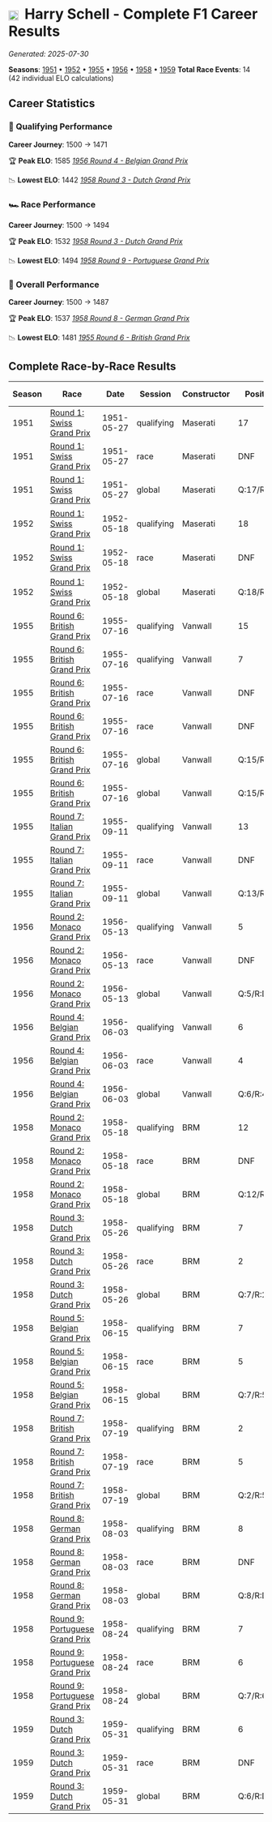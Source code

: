 # <img src="https://upload.wikimedia.org/wikipedia/commons/a/a4/Flag_of_the_United_States.svg" alt="United States" width="20" height="auto" style="vertical-align: middle; margin-right: 5px;" onerror="this.outerHTML='🇺🇸'; this.style.marginRight='5px';"/> Harry Schell - Complete F1 Career Results

*Generated: 2025-07-30*

**Seasons**: [1951](../seasons/1951-season-report.md) • [1952](../seasons/1952-season-report.md) • [1955](../seasons/1955-season-report.md) • [1956](../seasons/1956-season-report.md) • [1958](../seasons/1958-season-report.md) • [1959](../seasons/1959-season-report.md)
**Total Race Events**: 14 (42 individual ELO calculations)

## Career Statistics

### 🏁 Qualifying Performance
**Career Journey**: 1500 → 1471

🏆 **Peak ELO**: 1585
   *[1956 Round 4 - Belgian Grand Prix](../seasons/1956-season-report.md#round-4-belgian-grand-prix)*

📉 **Lowest ELO**: 1442
   *[1958 Round 3 - Dutch Grand Prix](../seasons/1958-season-report.md#round-3-dutch-grand-prix)*

### 🏎️ Race Performance
**Career Journey**: 1500 → 1494

🏆 **Peak ELO**: 1532
   *[1958 Round 3 - Dutch Grand Prix](../seasons/1958-season-report.md#round-3-dutch-grand-prix)*

📉 **Lowest ELO**: 1494
   *[1958 Round 9 - Portuguese Grand Prix](../seasons/1958-season-report.md#round-9-portuguese-grand-prix)*

### 🌟 Overall Performance
**Career Journey**: 1500 → 1487

🏆 **Peak ELO**: 1537
   *[1958 Round 8 - German Grand Prix](../seasons/1958-season-report.md#round-8-german-grand-prix)*

📉 **Lowest ELO**: 1481
   *[1955 Round 6 - British Grand Prix](../seasons/1955-season-report.md#round-6-british-grand-prix)*


## Complete Race-by-Race Results

| Season | Race | Date | Session | Constructor | Position | Starting ELO | ELO Change | Final ELO | Teammate |
|--------|------|------|---------|-------------|----------|--------------|------------|-----------|----------|
| 1951 | [Round 1: Swiss Grand Prix](../seasons/1951-season-report.md#round-1-swiss-grand-prix) | 1951-05-27 | qualifying | Maserati | 17 | 1500 | +32 | 1532 | <img src="https://upload.wikimedia.org/wikipedia/commons/e/ea/Flag_of_Monaco.svg" alt="Monaco" width="20" height="auto" style="vertical-align: middle; margin-right: 5px;" onerror="this.outerHTML='🇲🇨'; this.style.marginRight='5px';"/> Louis Chiron |
| 1951 | [Round 1: Swiss Grand Prix](../seasons/1951-season-report.md#round-1-swiss-grand-prix) | 1951-05-27 | race | Maserati | DNF | 1500 | N/A | 1500 | <img src="https://upload.wikimedia.org/wikipedia/commons/e/ea/Flag_of_Monaco.svg" alt="Monaco" width="20" height="auto" style="vertical-align: middle; margin-right: 5px;" onerror="this.outerHTML='🇲🇨'; this.style.marginRight='5px';"/> Louis Chiron |
| 1951 | [Round 1: Swiss Grand Prix](../seasons/1951-season-report.md#round-1-swiss-grand-prix) | 1951-05-27 | global | Maserati | Q:17/R:DNF | 1500 | +10 | 1510 | <img src="https://upload.wikimedia.org/wikipedia/commons/e/ea/Flag_of_Monaco.svg" alt="Monaco" width="20" height="auto" style="vertical-align: middle; margin-right: 5px;" onerror="this.outerHTML='🇲🇨'; this.style.marginRight='5px';"/> Louis Chiron |
| 1952 | [Round 1: Swiss Grand Prix](../seasons/1952-season-report.md#round-1-swiss-grand-prix) | 1952-05-18 | qualifying | Maserati | 18 | 1532 | -32 | 1500 | <img src="https://upload.wikimedia.org/wikipedia/commons/f/f3/Flag_of_Switzerland.svg" alt="Switzerland" width="20" height="auto" style="vertical-align: middle; margin-right: 5px;" onerror="this.outerHTML='🇨🇭'; this.style.marginRight='5px';"/> Toulo de Graffenried |
| 1952 | [Round 1: Swiss Grand Prix](../seasons/1952-season-report.md#round-1-swiss-grand-prix) | 1952-05-18 | race | Maserati | DNF | 1500 | N/A | 1500 | <img src="https://upload.wikimedia.org/wikipedia/commons/f/f3/Flag_of_Switzerland.svg" alt="Switzerland" width="20" height="auto" style="vertical-align: middle; margin-right: 5px;" onerror="this.outerHTML='🇨🇭'; this.style.marginRight='5px';"/> Toulo de Graffenried |
| 1952 | [Round 1: Swiss Grand Prix](../seasons/1952-season-report.md#round-1-swiss-grand-prix) | 1952-05-18 | global | Maserati | Q:18/R:DNF | 1510 | -10 | 1500 | <img src="https://upload.wikimedia.org/wikipedia/commons/f/f3/Flag_of_Switzerland.svg" alt="Switzerland" width="20" height="auto" style="vertical-align: middle; margin-right: 5px;" onerror="this.outerHTML='🇨🇭'; this.style.marginRight='5px';"/> Toulo de Graffenried |
| 1955 | [Round 6: British Grand Prix](../seasons/1955-season-report.md#round-6-british-grand-prix) | 1955-07-16 | qualifying | Vanwall | 15 | 1500 | -32 | 1468 | <img src="https://upload.wikimedia.org/wikipedia/commons/a/a4/Flag_of_the_United_States.svg" alt="United States" width="20" height="auto" style="vertical-align: middle; margin-right: 5px;" onerror="this.outerHTML='🇺🇸'; this.style.marginRight='5px';"/> Harry Schell |
| 1955 | [Round 6: British Grand Prix](../seasons/1955-season-report.md#round-6-british-grand-prix) | 1955-07-16 | qualifying | Vanwall | 7 | 1500 | +32 | 1532 | <img src="https://upload.wikimedia.org/wikipedia/commons/a/a4/Flag_of_the_United_States.svg" alt="United States" width="20" height="auto" style="vertical-align: middle; margin-right: 5px;" onerror="this.outerHTML='🇺🇸'; this.style.marginRight='5px';"/> Harry Schell |
| 1955 | [Round 6: British Grand Prix](../seasons/1955-season-report.md#round-6-british-grand-prix) | 1955-07-16 | race | Vanwall | DNF | 1500 | N/A | 1500 | <img src="https://upload.wikimedia.org/wikipedia/commons/a/a4/Flag_of_the_United_States.svg" alt="United States" width="20" height="auto" style="vertical-align: middle; margin-right: 5px;" onerror="this.outerHTML='🇺🇸'; this.style.marginRight='5px';"/> Harry Schell |
| 1955 | [Round 6: British Grand Prix](../seasons/1955-season-report.md#round-6-british-grand-prix) | 1955-07-16 | race | Vanwall | DNF | 1500 | N/A | 1500 | <img src="https://upload.wikimedia.org/wikipedia/commons/a/a4/Flag_of_the_United_States.svg" alt="United States" width="20" height="auto" style="vertical-align: middle; margin-right: 5px;" onerror="this.outerHTML='🇺🇸'; this.style.marginRight='5px';"/> Harry Schell |
| 1955 | [Round 6: British Grand Prix](../seasons/1955-season-report.md#round-6-british-grand-prix) | 1955-07-16 | global | Vanwall | Q:15/R:DNF | 1500 | -10 | 1490 | Unknown |
| 1955 | [Round 6: British Grand Prix](../seasons/1955-season-report.md#round-6-british-grand-prix) | 1955-07-16 | global | Vanwall | Q:15/R:DNF | 1490 | -10 | 1481 | Unknown |
| 1955 | [Round 7: Italian Grand Prix](../seasons/1955-season-report.md#round-7-italian-grand-prix) | 1955-09-11 | qualifying | Vanwall | 13 | 1500 | +32 | 1532 | <img src="https://upload.wikimedia.org/wikipedia/commons/thumb/8/83/Flag_of_the_United_Kingdom_%283-5%29.svg/512px-Flag_of_the_United_Kingdom_%283-5%29.svg.png?20250726143817" alt="United Kingdom" width="20" height="auto" style="vertical-align: middle; margin-right: 5px;" onerror="this.outerHTML='🇬🇧'; this.style.marginRight='5px';"/> Ken Wharton |
| 1955 | [Round 7: Italian Grand Prix](../seasons/1955-season-report.md#round-7-italian-grand-prix) | 1955-09-11 | race | Vanwall | DNF | 1500 | N/A | 1500 | <img src="https://upload.wikimedia.org/wikipedia/commons/thumb/8/83/Flag_of_the_United_Kingdom_%283-5%29.svg/512px-Flag_of_the_United_Kingdom_%283-5%29.svg.png?20250726143817" alt="United Kingdom" width="20" height="auto" style="vertical-align: middle; margin-right: 5px;" onerror="this.outerHTML='🇬🇧'; this.style.marginRight='5px';"/> Ken Wharton |
| 1955 | [Round 7: Italian Grand Prix](../seasons/1955-season-report.md#round-7-italian-grand-prix) | 1955-09-11 | global | Vanwall | Q:13/R:DNF | 1481 | +10 | 1490 | <img src="https://upload.wikimedia.org/wikipedia/commons/thumb/8/83/Flag_of_the_United_Kingdom_%283-5%29.svg/512px-Flag_of_the_United_Kingdom_%283-5%29.svg.png?20250726143817" alt="United Kingdom" width="20" height="auto" style="vertical-align: middle; margin-right: 5px;" onerror="this.outerHTML='🇬🇧'; this.style.marginRight='5px';"/> Ken Wharton |
| 1956 | [Round 2: Monaco Grand Prix](../seasons/1956-season-report.md#round-2-monaco-grand-prix) | 1956-05-13 | qualifying | Vanwall | 5 | 1532 | +29 | 1561 | <img src="https://upload.wikimedia.org/wikipedia/commons/c/c3/Flag_of_France.svg" alt="France" width="20" height="auto" style="vertical-align: middle; margin-right: 5px;" onerror="this.outerHTML='🇫🇷'; this.style.marginRight='5px';"/> Maurice Trintignant |
| 1956 | [Round 2: Monaco Grand Prix](../seasons/1956-season-report.md#round-2-monaco-grand-prix) | 1956-05-13 | race | Vanwall | DNF | 1500 | N/A | 1500 | <img src="https://upload.wikimedia.org/wikipedia/commons/c/c3/Flag_of_France.svg" alt="France" width="20" height="auto" style="vertical-align: middle; margin-right: 5px;" onerror="this.outerHTML='🇫🇷'; this.style.marginRight='5px';"/> Maurice Trintignant |
| 1956 | [Round 2: Monaco Grand Prix](../seasons/1956-season-report.md#round-2-monaco-grand-prix) | 1956-05-13 | global | Vanwall | Q:5/R:DNF | 1490 | +9 | 1499 | <img src="https://upload.wikimedia.org/wikipedia/commons/c/c3/Flag_of_France.svg" alt="France" width="20" height="auto" style="vertical-align: middle; margin-right: 5px;" onerror="this.outerHTML='🇫🇷'; this.style.marginRight='5px';"/> Maurice Trintignant |
| 1956 | [Round 4: Belgian Grand Prix](../seasons/1956-season-report.md#round-4-belgian-grand-prix) | 1956-06-03 | qualifying | Vanwall | 6 | 1561 | +24 | 1585 | <img src="https://upload.wikimedia.org/wikipedia/commons/c/c3/Flag_of_France.svg" alt="France" width="20" height="auto" style="vertical-align: middle; margin-right: 5px;" onerror="this.outerHTML='🇫🇷'; this.style.marginRight='5px';"/> Maurice Trintignant |
| 1956 | [Round 4: Belgian Grand Prix](../seasons/1956-season-report.md#round-4-belgian-grand-prix) | 1956-06-03 | race | Vanwall | 4 | 1500 | N/A | 1500 | <img src="https://upload.wikimedia.org/wikipedia/commons/c/c3/Flag_of_France.svg" alt="France" width="20" height="auto" style="vertical-align: middle; margin-right: 5px;" onerror="this.outerHTML='🇫🇷'; this.style.marginRight='5px';"/> Maurice Trintignant |
| 1956 | [Round 4: Belgian Grand Prix](../seasons/1956-season-report.md#round-4-belgian-grand-prix) | 1956-06-03 | global | Vanwall | Q:6/R:4 | 1499 | +7 | 1506 | <img src="https://upload.wikimedia.org/wikipedia/commons/c/c3/Flag_of_France.svg" alt="France" width="20" height="auto" style="vertical-align: middle; margin-right: 5px;" onerror="this.outerHTML='🇫🇷'; this.style.marginRight='5px';"/> Maurice Trintignant |
| 1958 | [Round 2: Monaco Grand Prix](../seasons/1958-season-report.md#round-2-monaco-grand-prix) | 1958-05-18 | qualifying | BRM | 12 | 1500 | -32 | 1468 | <img src="https://upload.wikimedia.org/wikipedia/commons/c/c3/Flag_of_France.svg" alt="France" width="20" height="auto" style="vertical-align: middle; margin-right: 5px;" onerror="this.outerHTML='🇫🇷'; this.style.marginRight='5px';"/> Jean Behra |
| 1958 | [Round 2: Monaco Grand Prix](../seasons/1958-season-report.md#round-2-monaco-grand-prix) | 1958-05-18 | race | BRM | DNF | 1500 | N/A | 1500 | <img src="https://upload.wikimedia.org/wikipedia/commons/c/c3/Flag_of_France.svg" alt="France" width="20" height="auto" style="vertical-align: middle; margin-right: 5px;" onerror="this.outerHTML='🇫🇷'; this.style.marginRight='5px';"/> Jean Behra |
| 1958 | [Round 2: Monaco Grand Prix](../seasons/1958-season-report.md#round-2-monaco-grand-prix) | 1958-05-18 | global | BRM | Q:12/R:DNF | 1500 | -10 | 1490 | <img src="https://upload.wikimedia.org/wikipedia/commons/c/c3/Flag_of_France.svg" alt="France" width="20" height="auto" style="vertical-align: middle; margin-right: 5px;" onerror="this.outerHTML='🇫🇷'; this.style.marginRight='5px';"/> Jean Behra |
| 1958 | [Round 3: Dutch Grand Prix](../seasons/1958-season-report.md#round-3-dutch-grand-prix) | 1958-05-26 | qualifying | BRM | 7 | 1468 | -26 | 1442 | <img src="https://upload.wikimedia.org/wikipedia/commons/c/c3/Flag_of_France.svg" alt="France" width="20" height="auto" style="vertical-align: middle; margin-right: 5px;" onerror="this.outerHTML='🇫🇷'; this.style.marginRight='5px';"/> Jean Behra |
| 1958 | [Round 3: Dutch Grand Prix](../seasons/1958-season-report.md#round-3-dutch-grand-prix) | 1958-05-26 | race | BRM | 2 | 1500 | +32 | 1532 | <img src="https://upload.wikimedia.org/wikipedia/commons/c/c3/Flag_of_France.svg" alt="France" width="20" height="auto" style="vertical-align: middle; margin-right: 5px;" onerror="this.outerHTML='🇫🇷'; this.style.marginRight='5px';"/> Jean Behra |
| 1958 | [Round 3: Dutch Grand Prix](../seasons/1958-season-report.md#round-3-dutch-grand-prix) | 1958-05-26 | global | BRM | Q:7/R:2 | 1490 | +15 | 1505 | <img src="https://upload.wikimedia.org/wikipedia/commons/c/c3/Flag_of_France.svg" alt="France" width="20" height="auto" style="vertical-align: middle; margin-right: 5px;" onerror="this.outerHTML='🇫🇷'; this.style.marginRight='5px';"/> Jean Behra |
| 1958 | [Round 5: Belgian Grand Prix](../seasons/1958-season-report.md#round-5-belgian-grand-prix) | 1958-06-15 | qualifying | BRM | 7 | 1442 | +42 | 1484 | <img src="https://upload.wikimedia.org/wikipedia/commons/c/c3/Flag_of_France.svg" alt="France" width="20" height="auto" style="vertical-align: middle; margin-right: 5px;" onerror="this.outerHTML='🇫🇷'; this.style.marginRight='5px';"/> Jean Behra |
| 1958 | [Round 5: Belgian Grand Prix](../seasons/1958-season-report.md#round-5-belgian-grand-prix) | 1958-06-15 | race | BRM | 5 | 1532 | N/A | 1532 | <img src="https://upload.wikimedia.org/wikipedia/commons/c/c3/Flag_of_France.svg" alt="France" width="20" height="auto" style="vertical-align: middle; margin-right: 5px;" onerror="this.outerHTML='🇫🇷'; this.style.marginRight='5px';"/> Jean Behra |
| 1958 | [Round 5: Belgian Grand Prix](../seasons/1958-season-report.md#round-5-belgian-grand-prix) | 1958-06-15 | global | BRM | Q:7/R:5 | 1505 | +13 | 1518 | <img src="https://upload.wikimedia.org/wikipedia/commons/c/c3/Flag_of_France.svg" alt="France" width="20" height="auto" style="vertical-align: middle; margin-right: 5px;" onerror="this.outerHTML='🇫🇷'; this.style.marginRight='5px';"/> Jean Behra |
| 1958 | [Round 7: British Grand Prix](../seasons/1958-season-report.md#round-7-british-grand-prix) | 1958-07-19 | qualifying | BRM | 2 | 1484 | +35 | 1519 | <img src="https://upload.wikimedia.org/wikipedia/commons/c/c3/Flag_of_France.svg" alt="France" width="20" height="auto" style="vertical-align: middle; margin-right: 5px;" onerror="this.outerHTML='🇫🇷'; this.style.marginRight='5px';"/> Jean Behra |
| 1958 | [Round 7: British Grand Prix](../seasons/1958-season-report.md#round-7-british-grand-prix) | 1958-07-19 | race | BRM | 5 | 1532 | N/A | 1532 | <img src="https://upload.wikimedia.org/wikipedia/commons/c/c3/Flag_of_France.svg" alt="France" width="20" height="auto" style="vertical-align: middle; margin-right: 5px;" onerror="this.outerHTML='🇫🇷'; this.style.marginRight='5px';"/> Jean Behra |
| 1958 | [Round 7: British Grand Prix](../seasons/1958-season-report.md#round-7-british-grand-prix) | 1958-07-19 | global | BRM | Q:2/R:5 | 1518 | +11 | 1528 | <img src="https://upload.wikimedia.org/wikipedia/commons/c/c3/Flag_of_France.svg" alt="France" width="20" height="auto" style="vertical-align: middle; margin-right: 5px;" onerror="this.outerHTML='🇫🇷'; this.style.marginRight='5px';"/> Jean Behra |
| 1958 | [Round 8: German Grand Prix](../seasons/1958-season-report.md#round-8-german-grand-prix) | 1958-08-03 | qualifying | BRM | 8 | 1519 | +29 | 1548 | <img src="https://upload.wikimedia.org/wikipedia/commons/c/c3/Flag_of_France.svg" alt="France" width="20" height="auto" style="vertical-align: middle; margin-right: 5px;" onerror="this.outerHTML='🇫🇷'; this.style.marginRight='5px';"/> Jean Behra |
| 1958 | [Round 8: German Grand Prix](../seasons/1958-season-report.md#round-8-german-grand-prix) | 1958-08-03 | race | BRM | DNF | 1532 | N/A | 1532 | <img src="https://upload.wikimedia.org/wikipedia/commons/c/c3/Flag_of_France.svg" alt="France" width="20" height="auto" style="vertical-align: middle; margin-right: 5px;" onerror="this.outerHTML='🇫🇷'; this.style.marginRight='5px';"/> Jean Behra |
| 1958 | [Round 8: German Grand Prix](../seasons/1958-season-report.md#round-8-german-grand-prix) | 1958-08-03 | global | BRM | Q:8/R:DNF | 1528 | +9 | 1537 | <img src="https://upload.wikimedia.org/wikipedia/commons/c/c3/Flag_of_France.svg" alt="France" width="20" height="auto" style="vertical-align: middle; margin-right: 5px;" onerror="this.outerHTML='🇫🇷'; this.style.marginRight='5px';"/> Jean Behra |
| 1958 | [Round 9: Portuguese Grand Prix](../seasons/1958-season-report.md#round-9-portuguese-grand-prix) | 1958-08-24 | qualifying | BRM | 7 | 1548 | -41 | 1507 | <img src="https://upload.wikimedia.org/wikipedia/commons/c/c3/Flag_of_France.svg" alt="France" width="20" height="auto" style="vertical-align: middle; margin-right: 5px;" onerror="this.outerHTML='🇫🇷'; this.style.marginRight='5px';"/> Jean Behra |
| 1958 | [Round 9: Portuguese Grand Prix](../seasons/1958-season-report.md#round-9-portuguese-grand-prix) | 1958-08-24 | race | BRM | 6 | 1532 | -38 | 1494 | <img src="https://upload.wikimedia.org/wikipedia/commons/c/c3/Flag_of_France.svg" alt="France" width="20" height="auto" style="vertical-align: middle; margin-right: 5px;" onerror="this.outerHTML='🇫🇷'; this.style.marginRight='5px';"/> Jean Behra |
| 1958 | [Round 9: Portuguese Grand Prix](../seasons/1958-season-report.md#round-9-portuguese-grand-prix) | 1958-08-24 | global | BRM | Q:7/R:6 | 1537 | -39 | 1498 | <img src="https://upload.wikimedia.org/wikipedia/commons/c/c3/Flag_of_France.svg" alt="France" width="20" height="auto" style="vertical-align: middle; margin-right: 5px;" onerror="this.outerHTML='🇫🇷'; this.style.marginRight='5px';"/> Jean Behra |
| 1959 | [Round 3: Dutch Grand Prix](../seasons/1959-season-report.md#round-3-dutch-grand-prix) | 1959-05-31 | qualifying | BRM | 6 | 1507 | -36 | 1471 | Jo Bonnier |
| 1959 | [Round 3: Dutch Grand Prix](../seasons/1959-season-report.md#round-3-dutch-grand-prix) | 1959-05-31 | race | BRM | DNF | 1494 | N/A | 1494 | Jo Bonnier |
| 1959 | [Round 3: Dutch Grand Prix](../seasons/1959-season-report.md#round-3-dutch-grand-prix) | 1959-05-31 | global | BRM | Q:6/R:DNF | 1498 | -11 | 1487 | Jo Bonnier |
